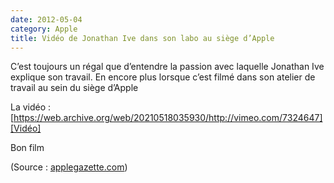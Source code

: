 ```yaml
---
date: 2012-05-04
category: Apple
title: Vidéo de Jonathan Ive dans son labo au siège d’Apple
---
```

C’est toujours un régal que d’entendre la passion avec laquelle Jonathan Ive explique son travail.
En encore plus lorsque c’est filmé dans son atelier de travail au sein du siège d’Apple

La vidéo : [https://web.archive.org/web/20210518035930/http://vimeo.com/7324647][Vidéo]

Bon film

(Source : [applegazette.com])

[Vidéo]: https://web.archive.org/web/20210518035930/http://vimeo.com/7324647
[applegazette.com]: https://web.archive.org/web/20210518035930/http://www.applegazette.com/apple-inc/video-of-jonathan-ive-in-apples-design-lab/

